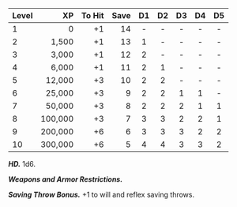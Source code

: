 
| Level |      XP | To Hit | Save | D1  | D2  | D3  | D4  | D5  |
| ----- | ------: | -----: | ---: | :-: | :-: | :-: | :-: | :-: |
| 1     |       0 |     +1 |   14 |  -  |  -  |  -  |  -  |  -  |
| 2     |   1,500 |     +1 |   13 |  1  |  -  |  -  |  -  |  -  |
| 3     |   3,000 |     +1 |   12 |  2  |  -  |  -  |  -  |  -  |
| 4     |   6,000 |     +1 |   11 |  2  |  1  |  -  |  -  |  -  |
| 5     |  12,000 |     +3 |   10 |  2  |  2  |  -  |  -  |  -  |
| 6     |  25,000 |     +3 |    9 |  2  |  2  |  1  |  1  |  -  |
| 7     |  50,000 |     +3 |    8 |  2  |  2  |  2  |  1  |  1  |
| 8     | 100,000 |     +3 |    7 |  3  |  3  |  2  |  2  |  1  |
| 9     | 200,000 |     +6 |    6 |  3  |  3  |  3  |  2  |  2  |
| 10    | 300,000 |     +6 |    5 |  4  |  4  |  3  |  3  |  2  |


***HD.*** 1d6.

***Weapons and Armor Restrictions.***

***Saving Throw Bonus.*** +1 to will and reflex saving throws.